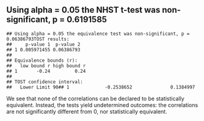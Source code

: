 ## Using alpha = 0.05 the NHST t-test was non-significant, p = 0.6191585
    ## Using alpha = 0.05 the equivalence test was non-significant, p = 0.06386793TOST results:
    ##     p-value 1  p-value 2
    ## 1 0.005971455 0.06386793
    ## 
    ## Equivalence bounds (r):
    ##   low bound r high bound r
    ## 1       -0.24         0.24
    ## 
    ## TOST confidence interval:
    ##   Lower Limit 90## 1             -0.2538652              0.1384997

We see that none of the correlations can be declared to be statistically
equivalent. Instead, the tests yield undetermined outcomes: the
correlations are not significantly different from 0, nor statistically
equivalent.